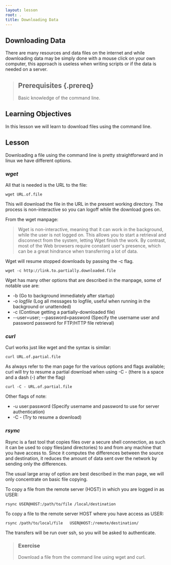 ```yaml
---
layout: lesson
root: .
title: Downloading Data
---
```


## Downloading Data
There are many resources and data files on the internet and while downloading data may be simply done with a mouse click on your own computer, this approach is useless when writing scripts or if the data is needed on a server.

> ## Prerequisites {.prereq}
> 
>Basic knowledge of the command line.
> 

## Learning Objectives 
In this lesson we will learn to download files using the command line.

## Lesson 
Downloading a file using the command line is pretty straightforward and in linux we have different options.

### _wget_
All that is needed is the URL to the file:
```
wget URL.of.file
```
This will download the file in the URL in the present working directory.
The process is non-interactive so you can logoff while the download goes on.

From the wget manpage:
> Wget is non-interactive, meaning that it can work in the background, while the user is not logged on.
>This allows you to start a retrieval and disconnect from the system, letting Wget finish the work. By contrast, most of the Web browsers require constant user's presence, which can be a great hindrance when transferring a lot of data.

Wget will resume stopped downloads by passing the -c flag.
```
wget -c http://link.to.partially.downloaded.file
```

Wget has many other options that are described in the manpage, some of notable use are:

* -b    (Go to background immediately after startup)
* -o _logfile_     (Log all messages to logfile, useful when running in the background or unattended)
* -c    (Continue getting a partially-downloaded file)
* --user=user; --password=password (Specify the username user and password password for FTP/HTTP file retrieval)

### _curl_
Curl works just like wget and the syntax is similar:
```
curl URL.of.partial.file
```
As always refer to the man page for the various options and flags available; curl will try to resume a partial download when using -C  - (there is a space and a dash (-) after the flag)
```
curl -C - URL.of.partial.file
```
Other flags of note:

* -u user:password  (Specify  username and password to use for server authentication)
* -C  -    (Try to resume a download)


### _rsync_
Rsync is a fast tool that copies files over a secure shell connection, as such it can be used to copy files(and directories) to and from any machine that you have access to.
Since it computes the differences between the source and destination, it reduces the  amount  of data sent over the network by sending only the differences.

The usual large array of option are best described in the man page, we will only concentrate on basic file copying. 

To copy a file from the remote server (HOST) in which you are logged in as USER:
```
rsync USER@HOST:/path/to/file /local/destination
```
To copy a file to the remote server HOST where you have access as USER:
```
rsync /path/to/local/file   USER@HOST:/remote/destination/
```

The transfers will be run over ssh, so you will be asked to authenticate.
 

> ### Exercise
> Download a file from the command line using wget and curl.
> 
